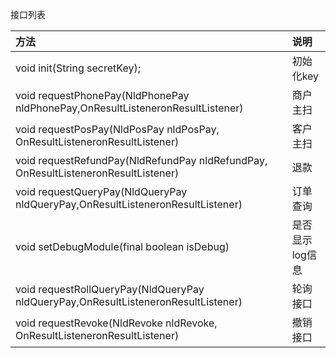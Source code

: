 接口列表

| **方法** | **说明** |
| :--- | :--- |
| void init\(String secretKey\); | 初始化key |
| void requestPhonePay\(NldPhonePay nldPhonePay,OnResultListeneronResultListener\) | 商户主扫 |
| void requestPosPay\(NldPosPay nldPosPay, OnResultListeneronResultListener\) | 客户主扫 |
| void requestRefundPay\(NldRefundPay nldRefundPay, OnResultListeneronResultListener\) | 退款 |
| void requestQueryPay\(NldQueryPay nldQueryPay,OnResultListeneronResultListener\) | 订单查询 |
| void setDebugModule\(final boolean isDebug\) | 是否显示log信息 |
| void requestRollQueryPay\(NldQueryPay nldQueryPay,OnResultListeneronResultListener\) | 轮询接口 |
| void requestRevoke\(NldRevoke nldRevoke, OnResultListeneronResultListener\) | 撤销接口 |



